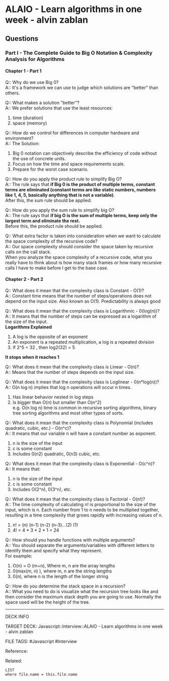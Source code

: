 # ALAIO - Learn algorithms in one week - alvin zablan

## Questions

### Part I - The Complete Guide to Big O Notation & Complexity Analysis for Algorithms

#### Chapter 1 - Part 1

Q:: Why do we use Big 0?  
A:: It's a framework we can use to judge which solutions are "better" than others.

Q:: What makes a solution "better"?  
A:: We prefer solutions that use the least resources:

1. time (duration)
2. space (memory)

Q:: How do we control for differences in computer hardware and environment?  
A:: The Solution:

1. Big 0 notation can objectively describe the efficiency of code without the use of concrete units.
2. Focus on how the time and space requirements scale.
3. Prepare for the worst case scenario.

Q:: How do you apply the product rule to simplify Big O?  
A:: The rule says that **if Big 0 is the product of multiple terms, constant terms are eliminated (constant terms are like static numbers, numbers like 1, 4, 5, basically anything that is not a variable)**.  
After this, the sum rule should be applied.

Q:: How do you apply the sum rule to simplify big O?  
A:: The rule says that **if big O is the sum of multiple terms, keep only the largest term and eliminate the rest.**  
Before this, the product rule should be applied.

Q:: What extra factor is taken into consideration when we want to calculate the space complexity of the recursive code?  
A:: Our space complexity should consider the space taken by recursive calls on the call stack.  
When you analyze the space complexity of a recursive code, what you really have to think about is how many stack frames or how many recursive calls I have to make before I get to the base case.

#### Chapter 2 - Part 2

Q:: What does it mean that the complexity class is Constant - O(1)?  
A:: Constant time means that the number of steps/operations does not depend on the input size. Also known as O(1). Predictability is always good

Q:: What does it mean that the complexity class is Logarithmic - 0(log(n))?  
A:: It means that the number of steps can be expressed as a logarithm of the size of the input.  
**Logarithms Explained**

1. A log is the opposite of an exponent
2. An exponent is a repeated multiplication, a log is a repeated division
3. If 2^5 = 32 , then log2(32) = 5  

**It stops when it reaches 1**

Q:: What does it mean that the complexity class is Linear - O(n)?  
A:: Means that the number of steps depends on the input size.

Q:: What does it mean that the complexity class is Loglinear - 0(n\*log(n))?  
A:: O(n log n) implies that log n operations will occur n times.

1. Has linear behavior nested in log steps
2. Is bigger than O(n) but smaller than O(n^2)  
   e.g. O(n log n) time is common in recursive sorting algorithms, binary tree sorting algorithms and most other types of sorts.

Q:: What does it mean that the complexity class is Polynomial (includes quadratic, cubic, etc.) - O(n^c)?  
A:: It means that our variable n will have a constant number as exponent.

1. n is the size of the input
2. c is some constant
3. Includes 0(n2) quadratic, 0(n3) cubic, etc.

Q:: What does it mean that the complexity class is Exponential - O(c^n)?  
A:: It means that:

1. n is the size of the input
2. c is some constant
3. Includes O(2^n), 0(3^n), etc.

Q:: What does it mean that the complexity class is Factorial - O(n!)?  
A:: The time complexity of calculating n! is proportional to the size of the input, which is n. Each number from 1 to n needs to be multiplied together, resulting in a time complexity that grows rapidly with increasing values of n.

1. n! = (n) (n-1) (n-2) (n-3)...(2) (1)
2. 4! = 4 \* 3 \* 2 \* 1 = 24

Q:: How should you handle functions with multiple arguments?  
A:: You should separate the arguments/variables with different letters to identify them and specify what they represent.  
For example:

1. O(n) = O (m+n), Where m, n are the array lengths
2. 0(max(m, n) ), where m, n are the string lengths
3. 0(n), where n is the length of the longer string

Q:: How do you determine the stack space in a recursion?  
A:: What you need to do is visualize what the recursion tree looks like and then consider the maximum stack depth you are going to use. Normally the space used will be the height of the tree.

---

DECK INFO

TARGET DECK: Javascript::Interview::ALAIO - Learn algorithms in one week - alvin zablan

FILE TAGS: #Javascript #Interview

Reference:

Related:

```dataview
LIST
where file.name = this.file.name
```
